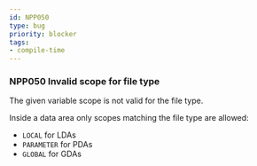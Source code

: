 ```yaml
---
id: NPP050
type: bug
priority: blocker
tags:
- compile-time 
---
```


### NPP050 Invalid scope for file type
The given variable scope is not valid for the file type.

Inside a data area only scopes matching the file type are allowed:

- `LOCAL` for LDAs
- `PARAMETER` for PDAs
- `GLOBAL` for GDAs
